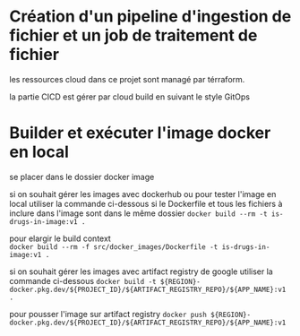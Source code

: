 # Création d'un pipeline d'ingestion de fichier et un job de traitement de fichier

les ressources cloud dans ce projet sont managé par térraform.

la partie CICD est gérer par cloud build en suivant le style GitOps


# Builder et exécuter l'image docker en local

se placer dans le dossier docker image

si on souhait gérer les images avec dockerhub ou pour tester l'image en local utiliser la commande ci-dessous
si le Dockerfile et tous les fichiers à inclure dans l'image sont dans le même dossier
```docker build --rm -t is-drugs-in-image:v1 .```

pour elargir le build context <br>
```docker build --rm -f src/docker_images/Dockerfile -t is-drugs-in-image:v1 .```

si on souhait gérer les images avec artifact registry de google utiliser la commande ci-dessous
```docker build -t ${REGION}-docker.pkg.dev/${PROJECT_ID}/${ARTIFACT_REGISTRY_REPO}/${APP_NAME}:v1 .```

pour pousser l'image sur artifact registry
```docker push ${REGION}-docker.pkg.dev/${PROJECT_ID}/${ARTIFACT_REGISTRY_REPO}/${APP_NAME}:v1```
